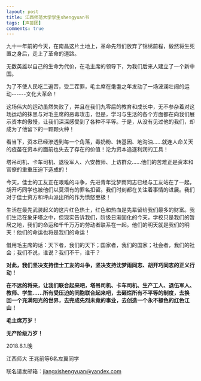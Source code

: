 ```yaml
---
layout: post
title: 江西师范大学学生shengyuan书
tags: [声援团]
comments: true
---
```



九十一年前的今天，在南昌这片土地上，革命先烈们放弃了锦绣前程，毅然将生死置之身后，走上了革命的道路。

无数英雄以自己的生命为代价，在毛主席的领导下，为我们后来人建立了一个新中国。

为了不使人民吃二遍苦，受二茬罪，毛主席在耄耋之年发动了一场波澜壮阔的运动------文化大革命！

这场伟大的运动虽然失败了，并且在我们九零后的教育和成长中，无不参杂着对这场运动的抹黑与对毛主席的恶毒攻击，但是，学习与生活的各个方面都在向我们展示资本的傲慢，让我们深深感受到了各种不平等。于是，从没有见过他的我们，却成为了他留下的一颗颗火种！

看当下，资本已经渗透到每一个角落，毒奶粉、转基因、地沟油......就连人命关天的疫苗在资本的面前也失去了存在的价值！沦为资本追逐利润的工具！

塔吊司机、卡车司机、退役军人、六安教师、上访群众......他们的苦难正是资本和官僚的重重压迫下造成的！

今天，佳士的工友正在艰难的斗争，先进青年沈梦雨同志已经与工友站在了一起，胡开巧同学也被他们以莫须有的罪名扣留。我们时刻都在关注着事情的进展。我们对于佳士资方和坪山派出所的作为愤怒至极！

生活在最先武装起义的这片红色热土，红色和热血是先辈留给我们最多的财富。我们生活在象牙塔之中，但现实告诉我们，阶级日渐固化的今天，学校只是我们的暂居之地，我们的命运和千千万万的劳动者联系在一起。他们的明天就是我们的明天！他们的命运也将是我们的命运！

借用毛主席的话：天下者，我们的天下；国家者，我们的国家；社会者，我们的社会；我们不说，谁说？我们不干，谁干？

**对此，我们坚决支持佳士工友的斗争，坚决支持沈梦雨同志、胡开巧同志的正义行动！**

**在不远的将来，让我们联合起来吧，塔吊司机、卡车司机、生产工人、退伍军人、教师、学生......所有受压迫的同胞联合起来吧，去砸烂所有不平等的制度，去换回一个充满阳光的世界，去完成先烈未竟的事业，去创造一个永不褪色的红色江山！**

**毛主席万岁！**

**无产阶级万岁！**

2018.8.1.晚

江西师大 王兆前等6名左翼同学

联名请发邮箱：jiangxishengyuan@yandex.com
